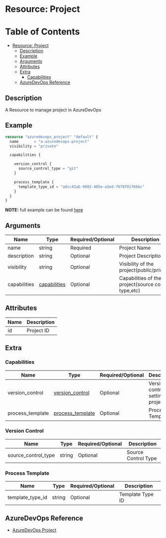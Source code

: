 # Resource: Project

Table of Contents
=================

   * [Resource: Project](#resource-user)
      * [Description](#description)
      * [Example](#example)
      * [Arguments](#arguments)
      * [Attributes](#attributes)
      * [Extra](#extra)
          * [Capabilities](#capabilities)
      * [AzureDevOps Reference](#azuredevops-reference)

## Description

A Resource to manage project in AzureDevOps

## Example

```terraform
resource "azuredevops_project" "default" {
  name       = "a-azuredevops-project"
  visibility = "private"

  capabilities {

    version_control {
      source_control_type = "git"
    }

    process_template {
      template_type_id = "adcc42ab-9882-485e-a3ed-7678f01f66bc"
    }
  }
}
```

**NOTE:** full example can be found [here](../../examples/r/project/main.tf)

## Arguments

| Name | Type | Required/Optional | Description |
|------|------|-------------------|-------------|
| name | string | Required | Project Name |
| description | string | Optional | Project Description |
| visibility | string | Optional | Visibility of the project(public/private) |
| capabilities | [capabilities](#capabilities) | Optional | Capabilities of the project(source control type,etc) |

## Attributes

| Name | Description |
|------|-------------|
| id | Project ID | 

## Extra

### Capabilities

| Name | Type | Required/Optional | Description |
|------|------|-------------------|-------------|
| version_control | [version_control](#version-control) | Optional | Version control setting for project |
| process_template | [process_template](#process-template) | Optional | Process Template |

### Version Control

| Name | Type | Required/Optional | Description |
|------|------|-------------------|-------------|
| source_control_type | string | Optional | Source Control Type |

### Process Template

| Name | Type | Required/Optional | Description |
|------|------|-------------------|-------------|
| template_type_id | string | Optional | Template Type ID |

## AzureDevOps Reference

- [AzureDevOps Project](https://docs.microsoft.com/en-us/azure/devops/organizations/projects/create-project?view=azure-devops)
